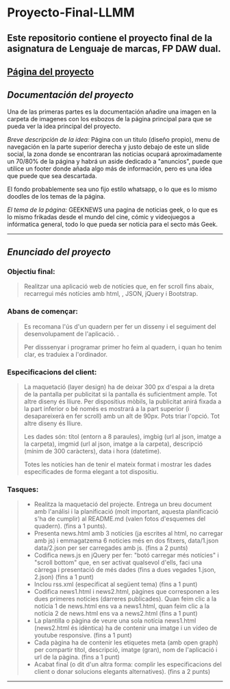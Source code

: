# Proyecto-Final-LLMM
Este repositorio contiene el proyecto final de la asignatura de Lenguaje de marcas, FP DAW dual.
---
[Página del proyecto](https://cdn.rawgit.com/Juanan313/Proyecto-Final-LLMM/master/news.html)
---
## *Documentación del proyecto*

Una de las primeras partes es la documentación añadire una imagen en la carpeta de imagenes con los esbozos de la página principal para que se pueda ver la idea principal del proyecto.

*Breve descripción de la idea:*
Página con un titulo (diseño propio), menu de navegación en la parte superior derecha y justo debajo de este un slide social, la zona donde se encontraran las noticias ocupará aproximadamente un 70/80% de la página y habrá un aside dedicado a "anuncios", puede que utilice un footer donde añada algo más de información, pero es una idea que puede que sea descartada. 

El fondo probablemente sea uno fijo estilo whatsapp, o lo que es lo mismo doodles de los temas de la página.

*El tema de la página:* GEEKNEWS una pagina de noticias geek, o lo que es lo mismo frikadas desde el mundo del cine, cómic y videojuegos a infórmatica general, todo lo que pueda ser noticia para el secto más Geek.



---
## *Enunciado del proyecto*

### **Objectiu final:** 
> Realitzar una aplicació web de notícies que, en fer scroll fins abaix, recarregui més notícies amb html, , JSON, jQuery i Bootstrap.


### **Abans de començar:**

> Es recomana l'ús d'un quadern per fer un disseny i el seguiment del desenvolupament de l'aplicació. .
>   
> Per disssenyar i programar primer ho feim al quadern, i quan ho tenim clar, es traduiex a l'ordinador.


### **Especificacions del client:**

> La maquetació (layer design) ha de deixar 300 px d'espai a la dreta de la pantalla per publicitat si la pantalla és suficientment ample. Tot altre diseny és lliure.
> Per dispositius mòbils, la publicitat anirá fixada a la part inferior o bé només es mostrará a la part superior (i desapareixerà en fer scroll) amb un alt de 90px. Pots triar l'opció. Tot altre diseny és lliure.
> 
> Les dades són: títol (entorn a 8 paraules), imgbig (url al json, imatge a la carpeta), imgmid (url al json, imatge a la carpeta), descripció (mínim de 300 caràcters), data i hora (datetime).
> 
> Totes les notícies han de tenir el mateix format i mostrar les dades especificades de forma elegant a tot dispositiu.


### **Tasques:**

> * Realitza la maquetació del projecte. Entrega un breu document amb l'análisi i la planificació (molt important, aquesta planificació s'ha de cumplir) al README.md (valen fotos d'esquemes del quadern).
                (fins a 1 punts).
> * Presenta news.html amb 3 notícies (ja escrites al html, no carregar amb js) i emmagatzema 6 noticies més en dos fitxers, data/1.json data/2.json per ser carregades amb js.
                (fins a 2 punts)
> * Codifica news.js en jQuery per fer: "botó carregar més notícies" i "scroll bottom" que, en ser activat qualsevol d'ells, faci una càrrega i presentació de més dades (fins a dues vegades                    1.json, 2.json)
                (fins a 1 punt)
> * Inclou rss.xml (especificat al següent tema)
                (fins a 1 punt)
> * Codifica news1.html i news2.html, pàgines que corresponen a les dues primeres noticies (darreres publicades). Quan feim clic a la notícia 1 de news.html ens va a news1.html, quan feim clic a la notícia 2 de news.html ens va a news2.html 
                (fins a 1 punt)
> * La plantilla o pàgina de veure una sola notícia news1.html (news2.html és idèntica) ha de contenir una imatge i un vídeo de youtube responsive. 
                (fins a 1 punt)
> * Cada pàgina ha de contenir les etiquetes meta (amb open graph) per compartir títol, descripció, imatge (gran), nom de l'aplicació i url de la pàgina. 
                (fins a 1 punt)
> * Acabat final (o dit d'un altra forma: complir les especificacions del client o donar solucions elegants alternatives).
                (fins a 2 punts)

---
